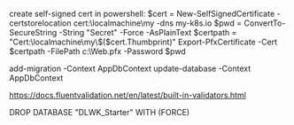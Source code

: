 create self-signed cert in powershell:
$cert = New-SelfSignedCertificate -certstorelocation cert:\localmachine\my -dns my-k8s.io
$pwd = ConvertTo-SecureString -String "Secret" -Force -AsPlainText
$certpath = "Cert:\localmachine\my\$($cert.Thumbprint)"
Export-PfxCertificate -Cert $certpath -FilePath c:\Web.pfx -Password $pwd

add-migration -Context AppDbContext
update-database -Context AppDbContext

https://docs.fluentvalidation.net/en/latest/built-in-validators.html

DROP DATABASE "DLWK_Starter" WITH (FORCE)